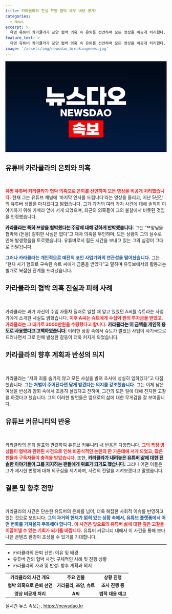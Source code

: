 ```yaml
---
title: 카라큘라의 진실 쯔양 협박 세부 내용 공개!
categories:
  - News
excerpt: >
  유명 유튜버 카라큘라가 쯔양 협박 의혹 속 은퇴를 선언하며 모든 영상을 비공개 처리했다. 그는 꽤 성숙한 삶을 살겠다며 3000만원 수수 사실을 밝혔고, 반성과 참회의 시간을 갖겠다고 전했다. 사건의 깊은 내막에 궁금증이 증폭된다!
feature_text: >
  유명 유튜버 카라큘라가 쯔양 협박 의혹 속 은퇴를 선언하며 모든 영상을 비공개 처리했다. 그는 꽤 성숙한 삶을 살겠다며 3000만원 수수 사실을 밝혔고, 반성과 참회의 시간을 갖겠다고 전했다. 사건의 깊은 내막에 궁금증이 증폭된다!
image: '/assets/img/newsdao_breakingnews.jpg'
---
```


<p><img src="/assets/img/newsdao_breakingnews.jpg" alt="bookingtag 속보" /></p>

<h2 data-ke-size="size26">유튜버 카라큘라의 은퇴와 의혹</h2>

<p data-ke-size="size16">&nbsp;</p> 

<p><b><span style="color: #ee2323;">유명 유튜버 카라큘라가 협박 의혹으로 은퇴를 선언하며 모든 영상을 비공개 처리했습니다.</span></b> 현재 그는 유튜브 채널에 ‘마지막 인사를 드립니다’라는 영상을 올리고, 지난 5년간의 유튜버 생활을 마치겠다고 밝혔습니다. 그가 과거의 여러 가지 사건에 대해 솔직히 이야기하기 위해 카메라 앞에 서게 되었으며, 최근의 의혹들이 그의 불찰에서 비롯된 것임을 인정했습니다. </p>

<p><b><span style="background-color: #21538527;">카라큘라는 특히 쯔양을 협박했다는 주장에 대해 강하게 반박했습니다.</span></b> 그는 “쯔양님을 협박해 (돈을) 갈취한 사실은 없다”고 재차 의혹을 부인하며, 모든 상황이 그의 실수로 인해 발생했음을 토로했습니다. 유튜버로서 힘든 시간을 보내고 있는 그의 심정이 그대로 전달됩니다. </p>

<p><b><span style="color: #1a5490;">그러나 카라큘라는 개인적으로 예전의 코인 사업가와의 연관성을 털어놨습니다.</span></b> 그는 “현재 사기 혐의로 구속된 슈트 씨에게 금품을 받았다”고 말하며 유튜브에서의 활동과는 별개로 복잡한 관계를 드러냈습니다.</p>

<p data-ke-size="size16"></p>

<h2 data-ke-size="size26">카라큘라의 협박 의혹 진실과 피해 사례</h2>

<p data-ke-size="size16">&nbsp;</p>

<p>카라큘라는 과거 자신이 수입 자동차 딜러로 일할 때 알고 있었던 A씨를 슈트라는 사업가에게 소개한 사실도 밝혔습니다. <b><span style="color: #ee2323;">이후 A씨는 슈트에게 수십억 원의 투자금을 받았고, 카라큘라는 그 대가로 3000만원을 수령했다고 합니다.</span></b> <b><span style="background-color: #21538527;">카라큘라는 이 금액을 개인적 용도로 사용했다고 고백하였습니다.</span></b> 이러한 상황 속에서 슈트가 벌었던 사업이 사기극으로 드러나면서 그로 인해 발생한 갈등이 더욱 커지게 되었습니다.</p>

<p data-ke-size="size16"></p>

<h2 data-ke-size="size26">카라큘라의 향후 계획과 반성의 의지</h2>

<p data-ke-size="size16">&nbsp;</p>

<p>카라큘라는 “저의 죄를 숨기지 않고 모든 사실을 밝혀 조사에 성실히 임하겠다”고 다짐했습니다. <b><span style="color: #1a5490;">그는 처벌이 주어진다면 달게 받겠다는 의지를 강조했습니다.</span></b> 그는 이제 남은 여생을 반성과 참회 속에서 조용히 살겠다고 전하며, 그간의 모든 일에 대해 진지한 고찰을 하겠다고 했습니다. 그의 이러한 발언들은 앞으로의 삶에 대한 무게감을 잘 보여줍니다. </p>

<p data-ke-size="size16"></p>

<h2 data-ke-size="size26">유튜브 커뮤니티의 반응</h2>

<p data-ke-size="size16">&nbsp;</p>

<p>카라큘라의 은퇴 발표와 관련하여 유튜브 커뮤니티 내 반응은 다양합니다. <b><span style="color: #ee2323;">그의 특정 영상들이 협박과 관련된 사건으로 인해 비공식적인 논란의 한 가운데에 서게 되었고, 많은 팬들과 구독자들이 충격을 받았습니다.</span></b> 또한, <b><span style="background-color: #21538527;">카라큘라가 내려놓은 유튜버 삶에 대한 진솔한 이야기들이 그를 지지하는 팬들에게 위로가 되기도 했습니다.</span></b> 그러나 어떤 이들은 그가 제시한 변명에 대해 의구심을 제기하며, 사건의 전말을 지켜보겠다고 말했습니다. </p>

<p data-ke-size="size16"></p>

<h2 data-ke-size="size26">결론 및 향후 전망</h2>

<p data-ke-size="size16">&nbsp;</p>

<p>카라큘라의 사건은 단순한 유튜버의 은퇴를 넘어, 더욱 복잡한 사회적 이슈를 반영하고 있는 것으로 보입니다. <b><span style="color: #1a5490;">그의 과거와 현재가 얽혀 있는 상황 속에서, 유튜브 플랫폼에서 어떤 변화를 가져올지 주목해야 합니다.</span></b> <b><span style="color: #ee2323;">이 사건은 앞으로의 유튜버 삶에 대한 깊은 고찰을 이끌어낼 수 있는 기회가 되기를 바랍니다.</span></b> 유튜버 커뮤니티 내에서 이 사건을 통해 보다 나은 콘텐츠 환경이 조성될 수 있기를 기대합니다. </p>

<p data-ke-size="size16"></p> 

<hr>

<ul>
    <li>카라큘라의 은퇴 선언: 이유 및 배경</li>
    <li>유튜버 간의 협박 사건: 구체적인 사례 및 진행 상황</li>
    <li>카라큘라의 사과 및 반성: 향후 계획과 의지</li>
</ul>

<table style="width: 100%;">
    <tr>
        <td style="text-align: center; height: 17px;"><b>카라큘라의 사건 개요</b></td>
        <td style="text-align: center; height: 17px;"><b>주요 인물</b></td>
        <td style="text-align: center; height: 17px;"><b>상황 진행</b></td>
    </tr>
    <tr>
        <td style="text-align: center; height: 17px;"><b>협박 의혹으로 은퇴 선언</b></td>
        <td style="text-align: center; height: 17px;"><b>카라큘라, 쯔양, 슈트</b></td>
        <td style="text-align: center; height: 17px;"><b>조사 진행 중</b></td>
    </tr>
    <tr>
        <td style="text-align: center; height: 17px;"><b>영상 비공개 처리</b></td>
        <td style="text-align: center; height: 17px;"><b>A씨</b></td>
        <td style="text-align: center; height: 17px;"><b>법적 대응 예고</b></td>
    </tr>
</table>
실시간 뉴스 속보는, <a href="https://newsdao.kr" rel="dofollow">https://newsdao.kr</a>


